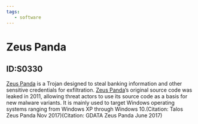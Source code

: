 ```yaml
---
tags:
   - software
---
```

# Zeus Panda
## ID:S0330
[Zeus Panda](/mitre/software/S0330) is a Trojan designed to steal banking information and other sensitive credentials for exfiltration. [Zeus Panda](/mitre/software/S0330)’s original source code was leaked in 2011, allowing threat actors to use its source code as a basis for new malware variants. It is mainly used to target Windows operating systems ranging from Windows XP through Windows 10.(Citation: Talos Zeus Panda Nov 2017)(Citation: GDATA Zeus Panda June 2017)
